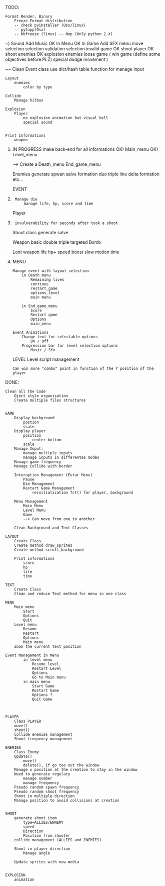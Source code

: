 
TODO:

	Format Render, Binary
		Freeze Format distribution		
		-- check pyinstaller (Osx/linux)
		-- py2app(Osx)
		-- bbfreeze (linux) -- Nop (Only python 2.X)

~)	Sound
		Add Music
OK			In Menu
OK			In Game
		Add SFX
			menu
				move selection
				selection validation
				selection invalid
			game
OK				shoot player
OK				shoot enemies
OK				explosion enemies
				loose game
				(
				win game (define some objectives before PLZ)
				special dodge movement
				)

~~	Clean Event class
		use dict/hash table function for manage input

	Layout
		enemies
			color by type

	Collide
		Manage hitbox

	Explosion
		Player
			no explosion animation but visual bell
			special sound


	Print Informations
		weapon

1) IN PROGRESS	make back-end for all informations
	OK)	Main_menu
	OK)	Level_menu

	--> Create a	Death_menu
					End_game_menu

	Enemies
		generate spwan salve formation
			duo
			triple
			line
			delta formation
			etc...

	EVENT
4)		Manage die
			manage life, hp, score and time

	Player
2)		invulnerability for seconds after took a shoot


	Shoot class
		generate salve

	Weapon
		basic
		double
		triple
		targeted
		Bomb

	Loot
		weapon
		life
		hp+
		speed boost
		slow motion time

3)	MENU

		Manage event with layout selection
			in Death menu
				Remaining lives
				continue
				restart_game
				options_level
				main menu

			in End_game_menu
				Score
				Restart game
				Options
				main_menu

		Event Animations
			Change text for selectable options
				On / Off
			Progression bar for level selection options
				Music / Sfx

	LEVEL
		Level script management

		Can win more "combo" point in function of the Y position of the player

DONE:


	Clean all the Code
		Oject style organisation
		Create multiple files structures


	GAME
		Display background
			postion
			scale
		Display player
			position
				center bottom
			scale
		Manage Input:
			manage multiple inputs
			manage inputs in differentes modes
		Manage game frequency
		Manage Collide with border

		Interuption Management (Futur Menu)
			Pause
			Die Management
			Restart Game Management
				reinitialization fct() for player, background

		Menu Management
			Main Menu
			Level Menu
			Game
			--> Can move from one to another

		Clean Background and Text Classes

	LAYOUT
		Create Class
		Create method draw_sprites
		Create method scroll_background

		Print informations
			score
			hp
			life
			time

	TEXT
		Create Class
		Clean and reduce Text method for menu in one class

	MENU
		Main menu
			Start
			Options
			Quit
		Level menu
			Resume
			Restart
			Options
			Main menu
		Zoom the current text position

	Event Management in Menu
			in level menu
				Resume level
				Restart Level
				Options
				Go to Main menu
			in main menu
				Start Game
				Restart Game
				Options ?
				Quit Game



	PLAYER
		Class PLAYER
		move()
		shoot()
		Collide enemies management
		Shoot frequency management

	ENEMIES
		Class Enemy
		Update()
			move()
			delete(), if go too out the window
		Manage x position at the creation to stay in the window
		Need to generate regulary
			manage number
			manage frequency
		Pseudo random spawn frequency
		Pseudo random shoot frequency
		Shoot in multiple direction
		Manage position to avoid collisions at creation


	SHOOT
		generate shoot item
			type=ALLIES/ENNEMY
			speed
			Direction
			Position from shooter
		collide management (ALLIES and ENEMIES)

		Shoot in player direction
			Manage angle

		Update sprites with new media


	EXPLOSION
		animation
